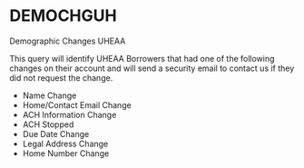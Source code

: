 # DEMOCHGUH 
Demographic Changes UHEAA

This query will identify UHEAA Borrowers that had one of the following changes on their account and will send a security email to contact us if they did not request the change. 
 - Name Change 
 - Home/Contact Email Change 
 - ACH Information Change 
 - ACH Stopped 
 - Due Date Change
 -	Legal Address Change 
 - Home Number Change
